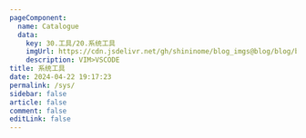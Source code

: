 ```yaml
---
pageComponent: 
  name: Catalogue
  data: 
    key: 30.工具/20.系统工具
    imgUrl: https://cdn.jsdelivr.net/gh/shininome/blog_imgs@blog/blog/basic/tools.jpg
    description: VIM>VSCODE
title: 系统工具
date: 2024-04-22 19:17:23
permalink: /sys/
sidebar: false
article: false
comment: false
editLink: false
---
```


